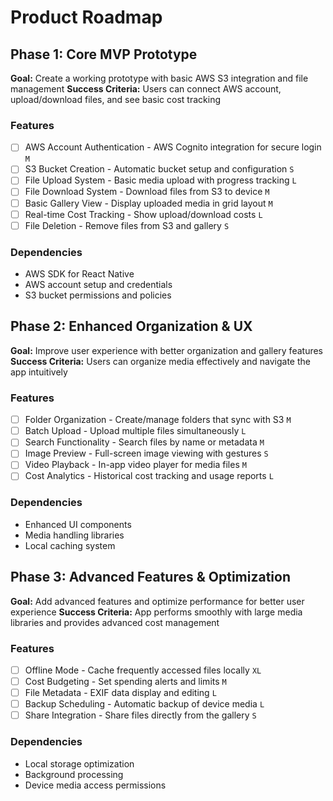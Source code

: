 # Product Roadmap

## Phase 1: Core MVP Prototype

**Goal:** Create a working prototype with basic AWS S3 integration and file management
**Success Criteria:** Users can connect AWS account, upload/download files, and see basic cost tracking

### Features

- [ ] AWS Account Authentication - AWS Cognito integration for secure login `M`
- [ ] S3 Bucket Creation - Automatic bucket setup and configuration `S`
- [ ] File Upload System - Basic media upload with progress tracking `L`
- [ ] File Download System - Download files from S3 to device `M`
- [ ] Basic Gallery View - Display uploaded media in grid layout `M`
- [ ] Real-time Cost Tracking - Show upload/download costs `L`
- [ ] File Deletion - Remove files from S3 and gallery `S`

### Dependencies

- AWS SDK for React Native
- AWS account setup and credentials
- S3 bucket permissions and policies

## Phase 2: Enhanced Organization & UX

**Goal:** Improve user experience with better organization and gallery features
**Success Criteria:** Users can organize media effectively and navigate the app intuitively

### Features

- [ ] Folder Organization - Create/manage folders that sync with S3 `M`
- [ ] Batch Upload - Upload multiple files simultaneously `L`
- [ ] Search Functionality - Search files by name or metadata `M`
- [ ] Image Preview - Full-screen image viewing with gestures `S`
- [ ] Video Playback - In-app video player for media files `M`
- [ ] Cost Analytics - Historical cost tracking and usage reports `L`

### Dependencies

- Enhanced UI components
- Media handling libraries
- Local caching system

## Phase 3: Advanced Features & Optimization

**Goal:** Add advanced features and optimize performance for better user experience
**Success Criteria:** App performs smoothly with large media libraries and provides advanced cost management

### Features

- [ ] Offline Mode - Cache frequently accessed files locally `XL`
- [ ] Cost Budgeting - Set spending alerts and limits `M`
- [ ] File Metadata - EXIF data display and editing `L`
- [ ] Backup Scheduling - Automatic backup of device media `L`
- [ ] Share Integration - Share files directly from the gallery `S`

### Dependencies

- Local storage optimization
- Background processing
- Device media access permissions